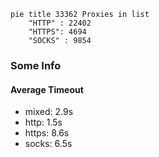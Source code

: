 
```mermaid
pie title 33362 Proxies in list
    "HTTP" : 22402
    "HTTPS": 4694
    "SOCKS" : 9854
```

### Some Info
#### Average Timeout

- mixed: 2.9s
- http: 1.5s
- https: 8.6s
- socks: 6.5s